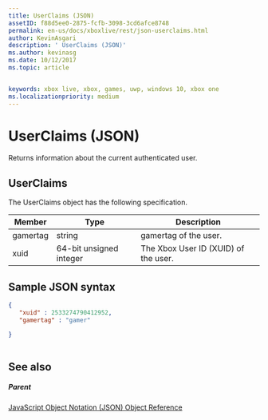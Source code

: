 ```yaml
---
title: UserClaims (JSON)
assetID: f88d5ee0-2875-fcfb-3098-3cd6afce8748
permalink: en-us/docs/xboxlive/rest/json-userclaims.html
author: KevinAsgari
description: ' UserClaims (JSON)'
ms.author: kevinasg
ms.date: 10/12/2017
ms.topic: article


keywords: xbox live, xbox, games, uwp, windows 10, xbox one
ms.localizationpriority: medium
---
```



# UserClaims (JSON)
Returns information about the current authenticated user. 
<a id="ID4EN"></a>

 
## UserClaims
 
The UserClaims object has the following specification.
 
| Member| Type| Description| 
| --- | --- | --- | 
| gamertag| string| gamertag of the user.| 
| xuid| 64-bit unsigned integer| The Xbox User ID (XUID) of the user.| 
  
<a id="ID4EZB"></a>

 
## Sample JSON syntax
 

```json
{
   "xuid" : 2533274790412952,
   "gamertag" : "gamer"

}
    
```

  
<a id="ID4ECC"></a>

 
## See also
 
<a id="ID4EEC"></a>

 
##### Parent 

[JavaScript Object Notation (JSON) Object Reference](atoc-xboxlivews-reference-json.md)

   